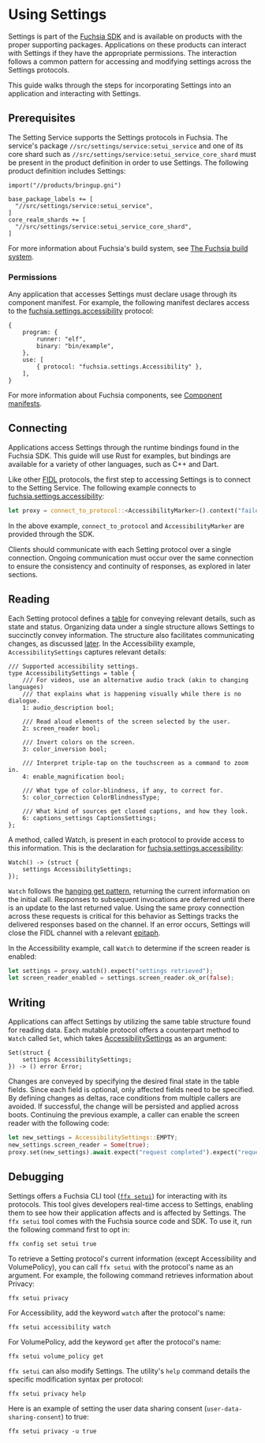 # Using Settings

Settings is part of the [Fuchsia SDK][sdk] and is available on products with the
proper supporting packages. Applications on these products can interact with
Settings if they have the appropriate permissions. The interaction follows a
common pattern for accessing and modifying settings across the Settings
protocols.

This guide walks through the steps for incorporating Settings into an
application and interacting with Settings.

## Prerequisites

The Setting Service supports the Settings protocols in Fuchsia. The service's
package `//src/settings/service:setui_service` and one of its core shard
such as `//src/settings/service:setui_service_core_shard` must be present in the
product definition in order to use Settings. The following product definition
includes Settings:

```gn
import("//products/bringup.gni")

base_package_labels += [
  "//src/settings/service:setui_service",
]
core_realm_shards += [
  "//src/settings/service:setui_service_core_shard",
]
```

For more information about Fuchsia's build system, see [The Fuchsia build
system][build].

### Permissions

Any application that accesses Settings must declare usage through its component
manifest. For example, the following manifest declares access to the
[fuchsia.settings.accessibility][accessibility] protocol:

```json5
{
    program: {
        runner: "elf",
        binary: "bin/example",
    },
    use: [
        { protocol: "fuchsia.settings.Accessibility" },
    ],
}
```

For more information about Fuchsia components, see
[Component manifests][manifest].

## Connecting

Applications access Settings through the runtime bindings found in the Fuchsia
SDK. This guide will use Rust for examples, but bindings are available for a
variety of other languages, such as C++ and Dart.

Like other [FIDL][fidl] protocols, the first step to accessing Settings is to
connect to the Setting Service. The following example connects to
[fuchsia.settings.accessibility][accessibility]:

```rust
let proxy = connect_to_protocol::<AccessibilityMarker>().context("failed to connect to Settings");
```

In the above example, `connect_to_protocol` and `AccessibilityMarker` are
provided through the SDK.

Clients should communicate with each Setting protocol over a single connection.
Ongoing communication must occur over the same connection to ensure
the consistency and continuity of responses, as explored in later sections.

## Reading

Each Setting protocol defines a [table][fidl_table] for conveying relevant
details, such as state and status. Organizing data under a single structure
allows Settings to succinctly convey information. The structure also facilitates
communicating changes, as discussed [later](#writing). In the Accessibility
example, `AccessibilitySettings` captures relevant details:

<a name="a11y-table"></a>

```fidl
/// Supported accessibility settings.
type AccessibilitySettings = table {
    /// For videos, use an alternative audio track (akin to changing languages)
    /// that explains what is happening visually while there is no dialogue.
    1: audio_description bool;

    /// Read aloud elements of the screen selected by the user.
    2: screen_reader bool;

    /// Invert colors on the screen.
    3: color_inversion bool;

    /// Interpret triple-tap on the touchscreen as a command to zoom in.
    4: enable_magnification bool;

    /// What type of color-blindness, if any, to correct for.
    5: color_correction ColorBlindnessType;

    /// What kind of sources get closed captions, and how they look.
    6: captions_settings CaptionsSettings;
};
```

A method, called Watch, is present in each protocol to provide access to this
information. This is the declaration for
[fuchsia.settings.accessibility][accessibility]:

```fidl
Watch() -> (struct {
    settings AccessibilitySettings;
});
```

`Watch` follows the [hanging get pattern][hanging-get], returning the current
information on the initial call. Responses to subsequent invocations are
deferred until there is an update to the last returned value. Using the same
proxy connection across these requests is critical for this behavior as Settings
tracks the delivered responses based on the channel. If an error occurs,
Settings will close the FIDL channel with a relevant [epitaph][epitaph].

In the Accessibility example, call `Watch` to determine if the screen reader is
enabled:

```rust
let settings = proxy.watch().expect("settings retrieved");
let screen_reader_enabled = settings.screen_reader.ok_or(false);
```

## Writing

Applications can affect Settings by utilizing the same table structure found
for reading data. Each mutable protocol offers a counterpart method to `Watch`
called `Set`, which takes [AccessibilitySettings](#a11y-table) as an argument:

```fidl
Set(struct {
    settings AccessibilitySettings;
}) -> () error Error;
```

Changes are conveyed by specifying the desired final state in the table fields.
Since each field is optional, only affected fields need to be specified.
By defining changes as deltas, race conditions from multiple callers are
avoided. If successful, the change will be persisted and applied across boots.
Continuing the previous example, a caller can enable the screen reader with the
following code:

```rust
let new_settings = AccessibilitySettings::EMPTY;
new_settings.screen_reader = Some(true);
proxy.set(new_settings).await.expect("request completed").expect("request succeeded");
```

## Debugging

Settings offers a Fuchsia CLI tool ([`ffx setui`][ffx-setui]) for interacting
with its protocols. This tool gives developers real-time access to Settings,
enabling them to see how their application affects and is affected by Settings.
The `ffx setui` tool comes with the Fuchsia source code and SDK. To use it, run
the following command first to opt in:

```posix-terminal
ffx config set setui true
```

To retrieve a Setting protocol's current information (except Accessibility and
VolumePolicy), you can call `ffx setui` with the protocol's name as an argument.
For example, the following command retrieves information about Privacy:

```posix-terminal
ffx setui privacy
```

For Accessibility, add the keyword `watch` after the protocol's name:

```
ffx setui accessibility watch
```

For VolumePolicy, add the keyword `get` after the protocol's name:

```
ffx setui volume_policy get
```

`ffx setui` can also modify Settings. The utility's `help` command details the
specific modification syntax per protocol:

```posix-terminal
ffx setui privacy help
```

Here is an example of setting the user data sharing consent
(`user-data-sharing-consent`) to true:

```posix-terminal
ffx setui privacy -u true
```

<!-- link labels -->
[sdk]: /sdk/fidl/fuchsia.settings/
[fidl]: /concepts/fidl/overview.md
[build]: /development/build/build_system/fuchsia_build_system_overview.md
[accessibility]: /sdk/fidl/fuchsia.settings/accessibility.fidl
[manifest]: /concepts/components/v2/component_manifests.md
[hanging-get]: /development/api/fidl.md#hanging-get
[fidl_table]: /reference/fidl/language/language.md#tables
[epitaph]: /contribute/governance/rfcs/0053_epitaphs.md
[ffx-setui]: https://fuchsia.dev/reference/tools/sdk/ffx#setui

